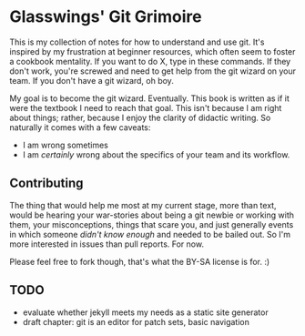 # Glasswings' Git Grimoire

This is my collection of notes for how to understand and use git. It's inspired
by my frustration at beginner resources, which often seem to foster a cookbook
mentality. If you want to do X, type in these commands. If they don't work,
you're screwed and need to get help from the git wizard on your team. If you
don't have a git wizard, oh boy. 

My goal is to become the git wizard. Eventually. This book is written as if it
were the textbook I need to reach that goal. This isn't because I am right about
things; rather, because I enjoy the clarity of didactic writing. So naturally it
comes with a few caveats:

 - I am wrong sometimes
 - I am *certainly* wrong about the specifics of your team and its workflow.

## Contributing

The thing that would help me most at my current stage, more than text, would be
hearing your war-stories about being a git newbie or working with them, your
misconceptions, things that scare you, and just generally events in which
someone *didn't know enough* and needed to be bailed out. So I'm more interested
in issues than pull reports. For now. 

Please feel free to fork though, that's what the BY-SA license is for. :)

## TODO
 - evaluate whether jekyll meets my needs as a static site generator
 - draft chapter: git is an editor for patch sets, basic navigation